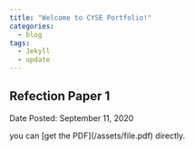```yaml
---
title: "Welcome to CYSE Portfolio!"
categories:
  - blog
tags:
  - Jekyll
  - update
---
```


<div> 
  <h2> Refection Paper 1 </h2>
  <div class = "notice--warning">
    <p> Date Posted: September 11, 2020 </p>
  </div>
  you can [get the PDF](/assets/file.pdf) directly.
</div>

